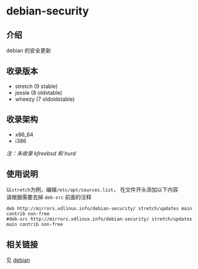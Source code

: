 # debian-security

## 介绍

debian 的安全更新

## 收录版本

* stretch (9 stable)
* jessie (8 oldstable)
* wheezy (7 oldoldstable)

## 收录架构

* x86_64
* i386

*注：未收录 kfreebsd 和 hurd*

## 使用说明

以`stretch`为例，编辑`/etc/apt/sources.list`， 在文件开头添加以下内容  
请根据需要去掉 `deb-src` 前面的注释

```
deb http://mirrors.xdlinux.info/debian-security/ stretch/updates main contrib non-free
#deb-src http://mirrors.xdlinux.info/debian-security/ stretch/updates main contrib non-free
```

## 相关链接

见 [debian](./debian.md)
